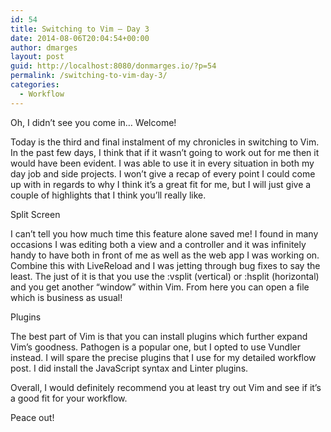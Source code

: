 ```yaml
---
id: 54
title: Switching to Vim – Day 3
date: 2014-08-06T20:04:54+00:00
author: dmarges
layout: post
guid: http://localhost:8080/donmarges.io/?p=54
permalink: /switching-to-vim-day-3/
categories:
  - Workflow
---
```

Oh, I didn’t see you come in… Welcome!

Today is the third and final instalment of my chronicles in switching to Vim. In the past few days, I think that if it wasn’t going to work out for me then it would have been evident. I was able to use it in every situation in both my day job and side projects. I won’t give a recap of every point I could come up with in regards to why I think it’s a great fit for me, but I will just give a couple of highlights that I think you’ll really like.

Split Screen

I can’t tell you how much time this feature alone saved me! I found in many occasions I was editing both a view and a controller and it was infinitely handy to have both in front of me as well as the web app I was working on. Combine this with LiveReload and I was jetting through bug fixes to say the least. The just of it is that you use the :vsplit (vertical) or :hsplit (horizontal) and you get another “window” within Vim. From here you can open a file which is business as usual!

Plugins

The best part of Vim is that you can install plugins which further expand Vim’s goodness. Pathogen is a popular one, but I opted to use Vundler instead. I will spare the precise plugins that I use for my detailed workflow post. I did install the JavaScript syntax and Linter plugins.

Overall, I would definitely recommend you at least try out Vim and see if it’s a good fit for your workflow.

Peace out!